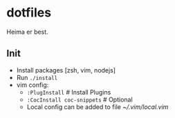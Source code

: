 # dotfiles

Heima er best.

## Init

* Install packages [zsh, vim, nodejs]
* Run `./install`
* vim config:
    * `:PlugInstall` # Install Plugins
    * `:CocInstall coc-snippets` # Optional
    * Local config can be added to file _~/.vim/local.vim_

